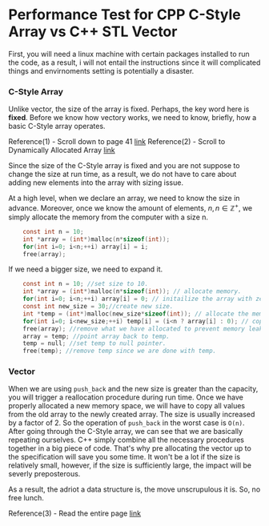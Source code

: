 # Performance Test for CPP C-Style Array vs C++ STL Vector

First, you will need a linux machine with certain packages installed to run the code, as a result, i will not entail the instructions since it will complicated things and envirnoments setting is potentially a disaster. 

### C-Style Array 
Unlike vector, the size of the array is fixed. Perhaps, the key word here is **fixed**. Before we know how vectory works, we need to know, briefly, how a basic C-Style array operates. 

Reference(1) - Scroll down to page 41 [link](https://ocw.mit.edu/courses/6-s096-introduction-to-c-and-c-january-iap-2013/bba9056d5290198d563edc47dfcff0e9_MIT6_S096_IAP13_lec3.pdf)
Reference(2) - Scroll to Dynamically Allocated Array [link](https://www.cs.swarthmore.edu/~newhall/unixhelp/C_arrays.html#:~:text=dynamically%20allocated%20arrays&text=To%20dynamically%20allocate%20space%2C%20use,space%20of%20the%20passed%20size.)

Since the size of the C-Style array is fixed and you are not suppose to change the size at run time, as a result, we do not have to care about adding new elements into the array with sizing issue.

At a high level, when we declare an array, we need to know the size in advance. Moreover, once we know the amount of elements, $n, n \in \mathbb{Z}^+$, we simply allocate the memory from the computer with a size n. 

```c
	const int n = 10;
	int *array = (int*)malloc(n*sizeof(int));
	for(int i=0; i<n;++i) array[i] = i;
	free(array);
```

If we need a bigger size, we need to expand it. 

```c
	const int n = 10; //set size to 10.
	int *array = (int*)malloc(n*sizeof(int)); // allocate memory.
	for(int i=0; i<n;++i) array[i] = 0; // initailize the array with zeros.
	const int new_size = 30;//create new size.
	int *temp = (int*)malloc(new_size*sizeof(int)); // allocate the memory with new size.
	for(int i=0; i<new_size;++i) temp[i] = (i<n ? array[i] : 0); // copy data from old array, and then set everything else to 0.
	free(array); //remove what we have allocated to prevent memory leak.
	array = temp; //point array back to temp.
	temp = null; //set temp to null pointer.
	free(temp); //remove temp since we are done with temp.
```

### Vector 

When we are using ```push_back``` and the new size is greater than the capacity, you will trigger a reallocation procedure during run time. Once we have properly allocated a new memory space, we will have to copy all values from the old array to the newly created array. The size is usually increased
by a factor of 2. So the operation of ```push_back``` in the worst case is ```O(n)```. After going through the C-Style array, we can see that we are basically repeating ourselves. C++ simply combine all the necessary procedures together in a big piece of code. That's why pre allocating the vector
up to the specification will save you some time. It won't be a lot if the size is relatively small, however, if the size is sufficiently large, the impact will be severly preposterous.

As a result, the adriot a data structure is, the move unscrupulous it is. So, no free lunch. 

Reference(3) - Read the entire page [link](https://cplusplus.com/reference/vector/vector/push_back/)

